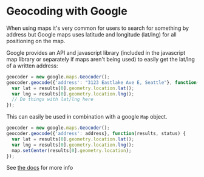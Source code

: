 # Geocoding with Google

When using maps it's very common for users to search for something by address but Google maps uses latitude and longitude (lat/lng) for all positioning on the map.

Google provides an API and javascript library (included in the javascript map library or separately if maps aren't being used) to easily get the lat/lng of a written address:

```js
geocoder = new google.maps.Geocoder();
geocoder.geocode({'address': "3123 Eastlake Ave E, Seattle"}, function(results, status) {
  var lat = results[0].geometry.location.lat();
  var lng = results[0].geometry.location.lng();
  // Do things with lat/lng here
});
```

This can easily be used in combination with a google `Map` object.

```js
geocoder = new google.maps.Geocoder();
geocoder.geocode({'address': address}, function(results, status) {
  var lat = results[0].geometry.location.lat();
  var lng = results[0].geometry.location.lng();
  map.setCenter(results[0].geometry.location);
});
```

See [the docs](https://developers.google.com/maps/documentation/javascript/geocoding) for more info
